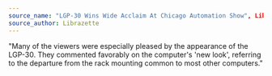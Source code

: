 ```yaml
---
source_name: "LGP-30 Wins Wide Acclaim At Chicago Automation Show", Librazette, December 1955, p.6
source_author: Librazette
---
```


"Many of the viewers were especially pleased by the appearance of the LGP-30. They commented favorably on the computer's 'new look', referring to the departure from the rack mounting common to most other computers."
